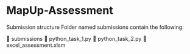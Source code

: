 # MapUp-Assessment
Submission structure
Folder named submissions contain the following:

📂 submissions
📄 python_task_1.py
📄 python_task_2.py
📄 excel_assessment.xlsm

